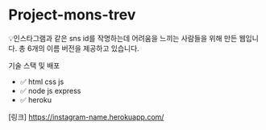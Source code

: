 # Project-mons-trev
:bulb:인스타그램과 같은 sns id를 작명하는데 어려움을 느끼는 사람들을 위해 만든 웹입니다.
총 6개의 이름 버전을 제공하고 있습니다.

기술 스택 및 배포  
* :white_check_mark: html css js
* :white_check_mark: node js express
* :white_check_mark: heroku

[링크] https://instagram-name.herokuapp.com/
